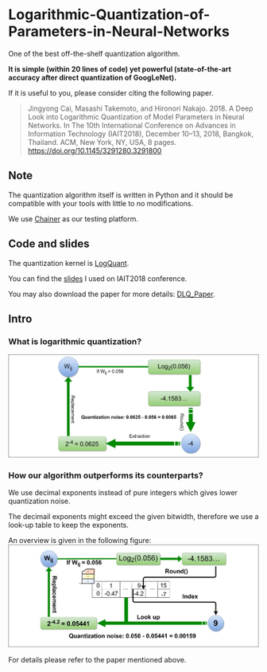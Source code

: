 # Logarithmic-Quantization-of-Parameters-in-Neural-Networks

One of the best off-the-shelf quantization algorithm.

**It is simple (within 20 lines of code) yet powerful (state-of-the-art accuracy after direct quantization of GoogLeNet).**

If it is useful to you, please consider citing the following paper.

> Jingyong Cai, Masashi Takemoto, and Hironori Nakajo. 2018. A Deep Look into Logarithmic Quantization of Model Parameters in Neural Networks. In The 10th International Conference on Advances in Information Technology (IAIT2018), December 10–13, 2018, Bangkok, Thailand. ACM, New York, NY, USA, 8 pages. https://doi.org/10.1145/3291280.3291800 


## Note

The quantization algorithm itself is written in Python and it should be compatible with your tools with little to no modifications.

We use [Chainer](https://chainer.org/) as our testing platform. 

## Code and slides

The quantization kernel is [LogQuant](https://github.com/CJYLab/Logarithmic-Quantization-of-Parameters-in-Neural-Networks/blob/master/utils/logquant_v3.py).

You can find the [slides](https://github.com/CJYLab/CJYLab.github.io/blob/master/files/IAIT2018.pdf) I used on IAIT2018 conference.

You may also download the paper for more details: [DLQ_Paper](https://dl.acm.org/citation.cfm?doid=3291280.3291800).

## Intro

### What is logarithmic quantization?

![Logarithmic Quantization](/img/over_view.jpg)


### How our algorithm outperforms its counterparts?

We use decimal exponents instead of pure integers which gives lower quantization noise.

The decimail exponents might exceed the given bitwidth, therefore we use a look-up table to keep the exponents.

An overview is given in the following figure:
![DLQ](/img/logquant.jpg)

For details please refer to the paper mentioned above.
